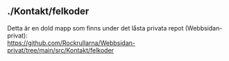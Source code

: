 ## ./Kontakt/felkoder
Detta är en dold mapp som finns under det låsta privata repot (Webbsidan-privat):  
https://github.com/Rockrullarna/Webbsidan-privat/tree/main/src/Kontakt/felkoder  
